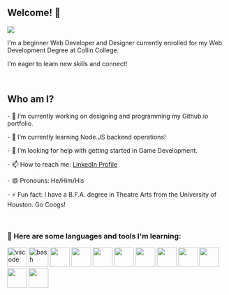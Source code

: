 ## Welcome! 👋

<link rel="stylesheet" type='text/css' href="https://cdn.jsdelivr.net/gh/devicons/devicon@latest/devicon.min.css" />
          

<img src="https://capsule-render.vercel.app/api?type=speech&color=48cae4&height=100&section=header&text=Nice%20To%20Meet%20You&fontSize=60&animation=fadeIn" />

<p>I'm a beginner Web Developer and Designer currently enrolled for my Web Development Degree at Collin College.</p>
<p>I'm eager to learn new skills and connect!</p>

<br>

<h2>Who am I?</h2>
<p>- 🔭 I’m currently working on designing and programming my Github.io portfolio.</p> 
<p>- 🌱 I’m currently learning Node.JS backend operations!</p> 
<p>- 🤔 I’m looking for help with getting started in Game Development.</p> 
<p>- 📫 How to reach me: <a href="https://www.linkedin.com/in/benjamin-gallegos-9445b3290/" target="_blank">LinkedIn Profile</a></p> 
<p>- 😄 Pronouns: He/Him/His</p> 
<p>- ⚡ Fun fact: I have a B.F.A. degree in Theatre Arts from the University of Houston. Go Coogs!</p> 

<br>

<h3> 🧰 Here are some languages and tools I'm learning:</h3>
<p align="left">
  <img src="https://cdn.jsdelivr.net/gh/devicons/devicon/icons/vscode/vscode-original.svg" alt="vscode" width="45" height="45"/>
  <img src="https://cdn.jsdelivr.net/gh/devicons/devicon@latest/icons/cplusplus/cplusplus-original.svg" alt="bash" width="45" height="45"/>
  <img src="https://cdn.jsdelivr.net/gh/devicons/devicon@latest/icons/java/java-original.svg" width="45" height="45"/>
<!--   <img src="" width="45" height="45"/> -->
  <img src="https://cdn.jsdelivr.net/gh/devicons/devicon@latest/icons/html5/html5-original.svg" width="45" height="45"/>
  <img src="https://cdn.jsdelivr.net/gh/devicons/devicon@latest/icons/css3/css3-original.svg" width="45" height="45"/>
  <img src="https://cdn.jsdelivr.net/gh/devicons/devicon@latest/icons/javascript/javascript-original.svg" width="45" height="45"/>
  <img src="https://cdn.jsdelivr.net/gh/devicons/devicon@latest/icons/react/react-original.svg" width="45" height="45"/>
  <img src="https://cdn.jsdelivr.net/gh/devicons/devicon@latest/icons/bootstrap/bootstrap-original.svg" width="45" height="45"/>
  <img src="https://cdn.jsdelivr.net/gh/devicons/devicon@latest/icons/figma/figma-original.svg" width="45" height="45"/>
  <img src="https://cdn.jsdelivr.net/gh/devicons/devicon@latest/icons/photoshop/photoshop-original.svg" width="45" height="45"/>
  <img src="https://cdn.jsdelivr.net/gh/devicons/devicon@latest/icons/microsoftsqlserver/microsoftsqlserver-plain-wordmark.svg" width="45" height="45"/>
  <img src="https://cdn.jsdelivr.net/gh/devicons/devicon@latest/icons/wordpress/wordpress-original.svg" width="45" height="45"/>
</p>


<!--
**bgallegosdev/bgallegosdev** is a ✨ _special_ ✨ repository because its `README.md` (this file) appears on your GitHub profile.

          Here are some ideas to get you started:
          
          - 🔭 I’m currently working on ...
          - 🌱 I’m currently learning ...
          - 👯 I’m looking to collaborate on ...
          - 🤔 I’m looking for help with ...
          - 💬 Ask me about ...
          - 📫 How to reach me: ...
          - 😄 Pronouns: ...
          - ⚡ Fun fact: ...
          -->
